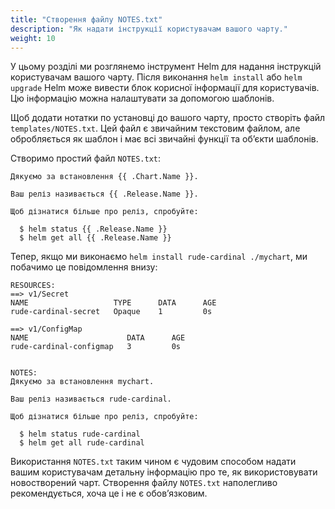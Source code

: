 ```yaml
---
title: "Створення файлу NOTES.txt"
description: "Як надати інструкції користувачам вашого чарту."
weight: 10
---
```


У цьому розділі ми розглянемо інструмент Helm для надання інструкцій користувачам вашого чарту. Після виконання `helm install` або `helm upgrade` Helm може вивести блок корисної інформації для користувачів. Цю інформацію можна налаштувати за допомогою шаблонів.

Щоб додати нотатки по установці до вашого чарту, просто створіть файл `templates/NOTES.txt`. Цей файл є звичайним текстовим файлом, але обробляється як шаблон і має всі звичайні функції та обʼєкти шаблонів.

Створимо простий файл `NOTES.txt`:

```none
Дякуємо за встановлення {{ .Chart.Name }}.

Ваш реліз називається {{ .Release.Name }}.

Щоб дізнатися більше про реліз, спробуйте:

  $ helm status {{ .Release.Name }}
  $ helm get all {{ .Release.Name }}

```

Тепер, якщо ми виконаємо `helm install rude-cardinal ./mychart`, ми побачимо це повідомлення внизу:

```
RESOURCES:
==> v1/Secret
NAME                   TYPE      DATA      AGE
rude-cardinal-secret   Opaque    1         0s

==> v1/ConfigMap
NAME                      DATA      AGE
rude-cardinal-configmap   3         0s


NOTES:
Дякуємо за встановлення mychart.

Ваш реліз називається rude-cardinal.

Щоб дізнатися більше про реліз, спробуйте:

  $ helm status rude-cardinal
  $ helm get all rude-cardinal
```

Використання `NOTES.txt` таким чином є чудовим способом надати вашим користувачам детальну інформацію про те, як використовувати новостворений чарт. Створення файлу `NOTES.txt` наполегливо рекомендується, хоча це і не є обовʼязковим.
